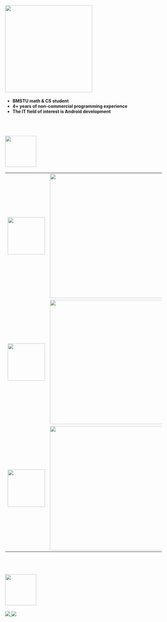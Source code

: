 # <img src="https://img.shields.io/badge/Some_information_about_me-E72929" width="280"/>
- **BMSTU math & CS student**
- **4+ years of non-commercial programming experience**
- **The IT field of interest is Android development**
<br />

<!-- # <img src="https://img.shields.io/badge/Workspace-E72929" width="120"/>

### Programming languages
<div align="left">
    <img src="https://img.shields.io/badge/-python-090909?style=for-the-badge&logo=python&logoColor=06D001"/>
    <img src="https://img.shields.io/badge/-C++-090909?style=for-the-badge&labelColor=white&logo=C%2b%2b&logoColor=10439F" />
    <img src="https://img.shields.io/badge/-kotlin-090909?style=for-the-badge&logo=kotlin&logoColor=B125EA" />
</div>

### Development tools
<div align="left">
    <img src="https://img.shields.io/badge/-git-090909?style=for-the-badge&logo=git" />
    <img src="https://img.shields.io/badge/-gitlab-090909?style=for-the-badge&logo=gitlab" />
    <img src="https://img.shields.io/badge/-github-white?style=for-the-badge&logo=github&labelColor=090909">
    <img src="https://img.shields.io/badge/-Vim-019733.svg?style=for-the-badge&logo=vim&logoColor=white" />
</div>

### Technologies
<div align="left">
    <img src="https://img.shields.io/badge/-linux-090909?style=for-the-badge&logo=linux&logoColor=090909&labelColor=FF9100" />
    <img src="https://img.shields.io/badge/-firebase-090909?style=for-the-badge&logo=firebase&labelColor=F6E96B&logoColor=090909" />
    <img src="https://img.shields.io/badge/-latex-090909?style=for-the-badge&logo=latex&logoColor=179BAE" />
    <img src="https://img.shields.io/badge/-android-090909?style=for-the-badge&logo=android" />
    <img src="https://img.shields.io/badge/-jupyter-090909?style=for-the-badge&logo=jupyter" />
</div>
<div  align="left">
    <img src="https://img.shields.io/badge/-obsidian-090909?style=for-the-badge&logo=obsidian&logoColor=8B5CF6" />
</div>

### Frameworks
    <img src="https://img.shields.io/badge/-qt-090909?style=for-the-badge&logo=qt&logoColor=00FF00" />
    <img src="https://img.shields.io/badge/-jetpack_compose-090909?style=for-the-badge&logo=jetpackcompose" />
    <img src="https://img.shields.io/badge/-django-090909?style=for-the-badge&logo=django&logoColor=00712D" />
</div> <br /> -->

# <img src="https://img.shields.io/badge/Statistics-E72929" width="100"/>
<div align="left">
    <table>
        <tr> <!--Language statistics-->
            <td>
                <img src="https://cdn.jsdelivr.net/gh/devicons/devicon@latest/icons/git/git-original.svg" width="120"/>
            </td>
            <td>
                <img src="https://github-readme-stats.vercel.app/api/top-langs/?username=nepavellab&langs_count=4&theme=github_dark" width="400"/>
            </td>
        </tr>
        <tr> <!--Github activity statistics-->
            <td>
                <img src="https://cdn.jsdelivr.net/gh/devicons/devicon@latest/icons/githubactions/githubactions-original.svg" width="120"/>
            </td>
            <td>
                <img src="https://github-readme-stats.vercel.app/api?username=nepavellab&show_icons=true&theme=dark" width="400"/>
            </td>
        </tr>
        <tr> <!--Algorithm statistics-->
            <td>
                <img src="https://cdn.jsdelivr.net/gh/devicons/devicon@latest/icons/thealgorithms/thealgorithms-original-wordmark.svg" width="120" />
            </td>
            <td>
                <img src="https://leetcard.jacoblin.cool/GNU_nan0_machine_s0n?theme=dark&font=JetBrains%20Mono&ext=heatmap" width="400"/>
            </td>
        </tr>
    </table>
</div> <br />

# <img src="https://img.shields.io/badge/Follow_me-E72929" width="100"/>
<div align="left">
    <!--Telegram-->
    <a href="https://t.me/Nep_pasha/">
        <img src="https://img.shields.io/badge/-telegram-090909?style=for-the-badge&logo=telegram"/>
    </a>
    <!--VK-->
    <a href="https://vk.com/ne__pavel">
        <img src="https://img.shields.io/badge/-вконтакте-090909?style=for-the-badge&logo=vk&logoColor=4680C2"/>
    </a>
</div>
